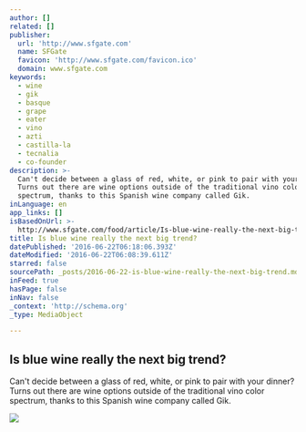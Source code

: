 ```yaml
---
author: []
related: []
publisher:
  url: 'http://www.sfgate.com'
  name: SFGate
  favicon: 'http://www.sfgate.com/favicon.ico'
  domain: www.sfgate.com
keywords:
  - wine
  - gik
  - basque
  - grape
  - eater
  - vino
  - azti
  - castilla-la
  - tecnalia
  - co-founder
description: >-
  Can't decide between a glass of red, white, or pink to pair with your dinner?
  Turns out there are wine options outside of the traditional vino color
  spectrum, thanks to this Spanish wine company called Gik.
inLanguage: en
app_links: []
isBasedOnUrl: >-
  http://www.sfgate.com/food/article/Is-blue-wine-really-the-next-big-trend-8313896.php
title: Is blue wine really the next big trend?
datePublished: '2016-06-22T06:18:06.393Z'
dateModified: '2016-06-22T06:08:39.611Z'
starred: false
sourcePath: _posts/2016-06-22-is-blue-wine-really-the-next-big-trend.md
inFeed: true
hasPage: false
inNav: false
_context: 'http://schema.org'
_type: MediaObject

---
```

<article style=""><h1>Is blue wine really the next big trend?</h1><p>Can't decide between a glass of red, white, or pink to pair with your dinner? Turns out there are wine options outside of the traditional vino color spectrum, thanks to this Spanish wine company called Gik.</p><img src="http://ww1.hdnux.com/photos/47/57/41/10418272/4/rawImage.jpg" /></article>